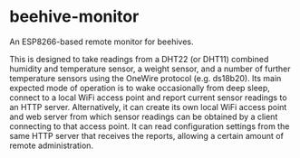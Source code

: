 # beehive-monitor
An ESP8266-based remote monitor for beehives.

This is designed to take readings from a DHT22 (or DHT11) combined humidity and temperature sensor, a weight sensor, and a number of further temperature sensors using the OneWire protocol (e.g. ds18b20). Its main expected mode of operation is to wake occasionally from deep sleep, connect to a local WiFi access point and report current sensor readings to an HTTP server. Alternatively, it can create its own local WiFi access point and web server from which sensor readings can be obtained by a client connecting to that access point. It can read configuration settings from the same HTTP server that receives the reports, allowing a certain amount of remote administration.
